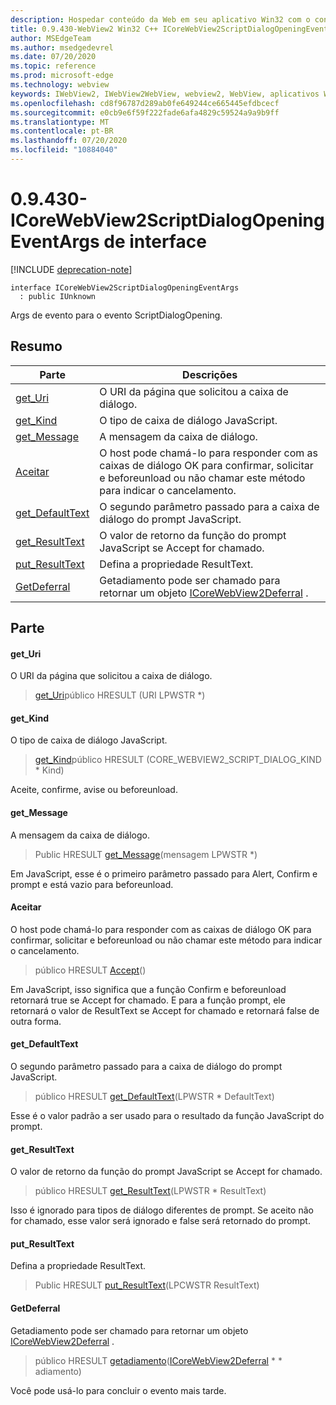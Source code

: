 ```yaml
---
description: Hospedar conteúdo da Web em seu aplicativo Win32 com o controle WebView2 do Microsoft Edge
title: 0.9.430-WebView2 Win32 C++ ICoreWebView2ScriptDialogOpeningEventArgs
author: MSEdgeTeam
ms.author: msedgedevrel
ms.date: 07/20/2020
ms.topic: reference
ms.prod: microsoft-edge
ms.technology: webview
keywords: IWebView2, IWebView2WebView, webview2, WebView, aplicativos Win32, Win32, Edge, ICoreWebView2, ICoreWebView2Host, controle do navegador, HTML Edge
ms.openlocfilehash: cd8f96787d289ab0fe649244ce665445efdbcecf
ms.sourcegitcommit: e0cb9e6f59f222fade6afa4829c59524a9a9b9ff
ms.translationtype: MT
ms.contentlocale: pt-BR
ms.lasthandoff: 07/20/2020
ms.locfileid: "10884040"
---
```

# 0.9.430-ICoreWebView2ScriptDialogOpeningEventArgs de interface 

[!INCLUDE [deprecation-note](../../includes/deprecation-note.md)]

```
interface ICoreWebView2ScriptDialogOpeningEventArgs
  : public IUnknown
```

Args de evento para o evento ScriptDialogOpening.

## Resumo

 Parte                        | Descrições
--------------------------------|---------------------------------------------
[get_Uri](#get_uri) | O URI da página que solicitou a caixa de diálogo.
[get_Kind](#get_kind) | O tipo de caixa de diálogo JavaScript.
[get_Message](#get_message) | A mensagem da caixa de diálogo.
[Aceitar](#accept) | O host pode chamá-lo para responder com as caixas de diálogo OK para confirmar, solicitar e beforeunload ou não chamar este método para indicar o cancelamento.
[get_DefaultText](#get_defaulttext) | O segundo parâmetro passado para a caixa de diálogo do prompt JavaScript.
[get_ResultText](#get_resulttext) | O valor de retorno da função do prompt JavaScript se Accept for chamado.
[put_ResultText](#put_resulttext) | Defina a propriedade ResultText.
[GetDeferral](#getdeferral) | Getadiamento pode ser chamado para retornar um objeto [ICoreWebView2Deferral](ICoreWebView2Deferral.md) .

## Parte

#### get_Uri 

O URI da página que solicitou a caixa de diálogo.

> [get_Uri](#get_uri)público HRESULT (URI LPWSTR *)

#### get_Kind 

O tipo de caixa de diálogo JavaScript.

> [get_Kind](#get_kind)público HRESULT (CORE_WEBVIEW2_SCRIPT_DIALOG_KIND * Kind)

Aceite, confirme, avise ou beforeunload.

#### get_Message 

A mensagem da caixa de diálogo.

> Public HRESULT [get_Message](#get_message)(mensagem LPWSTR *)

Em JavaScript, esse é o primeiro parâmetro passado para Alert, Confirm e prompt e está vazio para beforeunload.

#### Aceitar 

O host pode chamá-lo para responder com as caixas de diálogo OK para confirmar, solicitar e beforeunload ou não chamar este método para indicar o cancelamento.

> público HRESULT [Accept](#accept)()

Em JavaScript, isso significa que a função Confirm e beforeunload retornará true se Accept for chamado. E para a função prompt, ele retornará o valor de ResultText se Accept for chamado e retornará false de outra forma.

#### get_DefaultText 

O segundo parâmetro passado para a caixa de diálogo do prompt JavaScript.

> público HRESULT [get_DefaultText](#get_defaulttext)(LPWSTR * DefaultText)

Esse é o valor padrão a ser usado para o resultado da função JavaScript do prompt.

#### get_ResultText 

O valor de retorno da função do prompt JavaScript se Accept for chamado.

> público HRESULT [get_ResultText](#get_resulttext)(LPWSTR * ResultText)

Isso é ignorado para tipos de diálogo diferentes de prompt. Se aceito não for chamado, esse valor será ignorado e false será retornado do prompt.

#### put_ResultText 

Defina a propriedade ResultText.

> Public HRESULT [put_ResultText](#put_resulttext)(LPCWSTR ResultText)

#### GetDeferral 

Getadiamento pode ser chamado para retornar um objeto [ICoreWebView2Deferral](ICoreWebView2Deferral.md) .

> público HRESULT [getadiamento](#getdeferral)([ICoreWebView2Deferral](ICoreWebView2Deferral.md) * * adiamento)

Você pode usá-lo para concluir o evento mais tarde.

